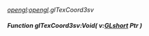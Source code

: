 _[opengl](../../modules/opengl/opengl-module.md):[opengl](../../modules/opengl/opengl-module.md).glTexCoord3sv_
##### Function glTexCoord3sv:Void( v:[GLshort](../../modules/opengl/opengl-glshort.md) Ptr )
